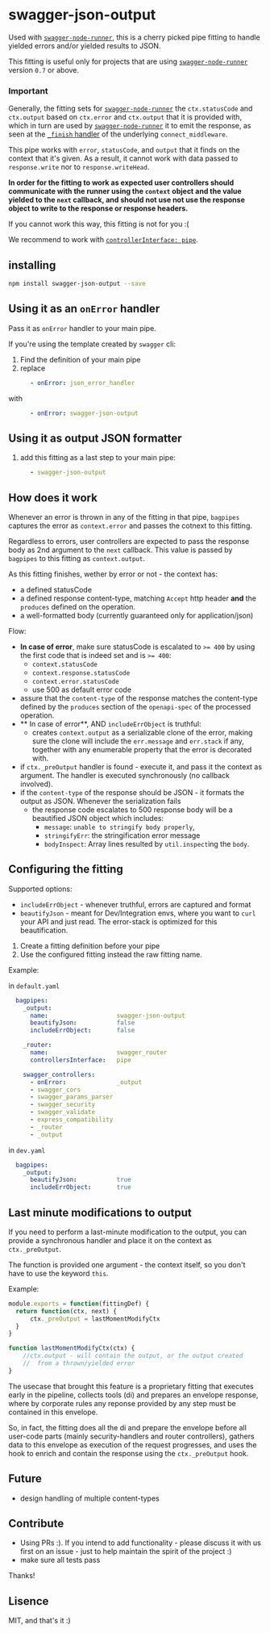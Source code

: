 swagger-json-output
===================

Used with [`swagger-node-runner`][1], this is a cherry picked pipe fitting to handle
yielded errors and/or yielded results to JSON.


This fitting is useful only for projects that are using [`swagger-node-runner`][1]
version `0.7` or above.


### Important

Generally, the fitting sets for [`swagger-node-runner`][1] the `ctx.statusCode`
and `ctx.output` based on `ctx.error` and `ctx.output` that it is provided with,
which in turn are used by [`swagger-node-runner`][1] it to emit the response, as 
seen at the [`_finish` handler][2] of the underlying `connect_middleware`.


This pipe works with `error`, `statusCode`, and `output` that it finds on the 
context that it's given.
As a result, it cannot work with data passed to `response.write` nor to 
`response.writeHead`.

**In order for the fitting to work as expected user controllers should 
communicate with the runner using the `context` object and the value yielded to
the `next` callback, and should not use not use the response object to write to
the response or response headers.**

If you cannot work this way, this fitting is not for you :(

We recommend to work with [`controllerInterface: pipe`][3].


## installing
```bash
npm install swagger-json-output --save
```

## Using it as an `onError` handler

Pass it as `onError` handler to your main pipe.

If you're using the template created by `swagger` cli:

1. Find the definition of your main pipe
2. replace
```yaml
      - onError: json_error_handler
```      
with
```yaml
      - onError: swagger-json-output
```      

## Using it as output JSON formatter
1. add this fitting as a last step to your main pipe:
```yaml
      - swagger-json-output
```

## How does it work

Whenever an error is thrown in any of the fitting in that pipe, `bagpipes` 
captures the error as `context.error` and passes the cotnext to this 
fitting.

Regardless to errors, user controllers are expected to pass the response body 
as 2nd argument to the `next` callback. This value is passed by `bagpipes` to 
this fitting as `context.output`.

As this fitting finishes, wether by error or not - the context has:
 - a defined statusCode
 - a defined response content-type, matching `Accept` http header **and** the 
   `produces` defined on the operation.
 - a well-formatted body (currently guaranteed only for application/json)


Flow:
 - **In case of error**, make sure statusCode is escalated to `>= 400` by using the first code
   that is indeed set and is `>= 400`:
    - `context.statusCode` 
    - `context.response.statusCode`
    - `context.error.statusCode`
    - use 500 as default error code
 - assure that the `content-type` of the response matches the content-type
   defined by the `produces` section of the `openapi-spec` of the processed
   operation.
 - ** In case of error**, AND `includeErrObject` is truthful: 
    - creates `context.output` as a serializable clone of the error, making
      sure the clone will include the `err.message` and `err.stack` if any,
      together with any enumerable property that the error is decorated with.
 - if `ctx._preOutput` handler is found - execute it, and pass it the context as argument.
   The handler is executed synchronously (no callback involved).
 - if the `content-type` of the response should be JSON - it formats the  
   output as JSON.
   Whenever the serialization fails 
    - the response code escalates to 500
      response body will be a beautified JSON object which includes:
        - `message`: `unable to stringify body properly`,
        - `stringifyErr`: the stringification error message
        - `bodyInspect`: Array lines resulted by `util.inspect`ing the `body`.

       
## Configuring the fitting 
Supported options:
 - `includeErrObject` - whenever truthful, errors are captured and format
 - `beautifyJson` - meant for Dev/Integration envs, where you want to `curl` your API and just read.
   The error-stack is optimized for this beautification.

1. Create a fitting definition before your pipe
2. Use the configured fitting instead the raw fitting name. 

Example:

in `default.yaml`
```yaml
  bagpipes: 
    _output:
      name:                   swagger-json-output
      beautifyJson:           false
      includeErrObject:       false

    _router:
      name:                   swagger_router
      controllersInterface:   pipe

    swagger_controllers:
      - onError:              _output
      - swagger_cors
      - swagger_params_parser
      - swagger_security
      - swagger_validate
      - express_compatibility
      - _router
      - _output
``` 

in `dev.yaml`
```yaml
  bagpipes: 
    _output:
      beautifyJson:           true
      includeErrObject:       true
```      

## Last minute modifications to output

If you need to perform a last-minute modification to the output, you can 
provide a synchronous handler and place it on the context as `ctx._preOutput`.

The function is provided one argument - the context itself, so you don't have
to use the keyword `this`.

Example:

```javascript
module.exports = function(fittingDef) {
  return function(ctx, next) {
      ctx._preOutput = lastMomentModifyCtx
  }
}

function lastMomentModifyCtx(ctx) {
    //ctx.output - will contain the output, or the output created 
    //  from a thrown/yielded error
}
```

The usecase that brought this feature is a proprietary fitting that executes 
early in the pipeline, collects tools (di) and prepares an envelope response,
where by corporate rules any reponse provided by any step must be contained in
this envelope.

So, in fact, the fitting does all the di and prepare the envelope before 
all user-code parts (mainly security-handlers and router controllers), gathers
data to this envelope as execution of the request progresses, and uses the hook 
to enrich and contain the response using the `ctx._preOutput` hook.
 
## Future
 - design handling of multiple content-types

## Contribute
 - Using PRs :).
   If you intend to add functionality - please discuss it with us first on an 
   issue - just to help maintain the spirit of the project :)
 - make sure all tests pass
 
 Thanks!

## Lisence

MIT, and that's it :)
 
[1]: https://www.npmjs.com/package/swagger-node-runner
[2]: https://github.com/theganyo/swagger-node-runner/blob/master/lib/connect_middleware.js#L68
[3]: https://github.com/theganyo/swagger-node-runner/wiki/Controllers-Interface
